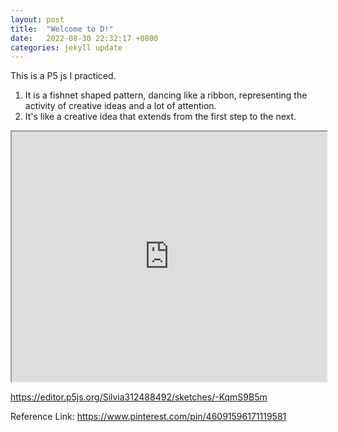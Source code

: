 ```yaml
---
layout: post
title:  "Welcome to D!"
date:   2022-08-30 22:32:17 +0800
categories: jekyll update
---
```

This is a P5 js I practiced.
1. It is a fishnet shaped pattern, dancing like a ribbon, representing the activity of creative ideas and a lot of attention.
2. It's like a creative idea that extends from the first step to the next.

<iframe src="https://editor.p5js.org/Silvia312488492/full/-KqmS9B5m" width="100%" height="400"></iframe>

<https://editor.p5js.org/Silvia312488492/sketches/-KqmS9B5m>

Reference Link:
<https://www.pinterest.com/pin/46091596171119581>

[jekyll-docs]: https://jekyllrb.com/docs/home
[jekyll-gh]:   https://github.com/jekyll/jekyll
[jekyll-talk]: https://talk.jekyllrb.com/
